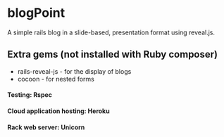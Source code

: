 # blogPoint
A simple rails blog in a slide-based, presentation format using reveal.js.

## Extra gems (not installed with Ruby composer)
- rails-reveal-js - for the display of blogs
- cocoon - for nested forms

#### Testing: Rspec
#### Cloud application hosting: Heroku
#### Rack web server: Unicorn
